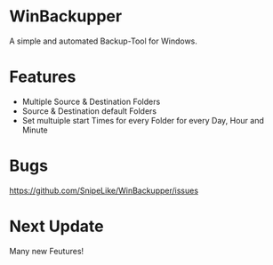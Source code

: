 # WinBackupper
A simple and automated Backup-Tool for Windows.

# Features
- Multiple Source & Destination Folders
- Source & Destination default Folders
- Set multuiple start Times for every Folder for every Day, Hour and Minute

# Bugs
https://github.com/SnipeLike/WinBackupper/issues

# Next Update
Many new Feutures!
